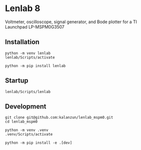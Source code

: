 # Lenlab 8

Voltmeter, oscilloscope, signal generator, and Bode plotter for a TI Launchpad LP-MSPM0G3507

## Installation

```shell
python -m venv lenlab
lenlab/Scripts/activate

python -m pip install lenlab
```

## Startup

```shell
lenlab/Scripts/lenlab
```

## Development

```shell
git clone git@github.com:kalanzun/lenlab_mspm0.git
cd lenlab_mspm0

python -m venv .venv
.venv/Scripts/activate

python -m pip install -e .[dev]
```
